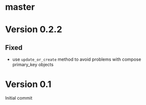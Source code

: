 master
======

Version 0.2.2
=============

Fixed
-----
* use `update_or_create` method to avoid problems with compose primary_key objects


Version 0.1
=============
Initial commit
